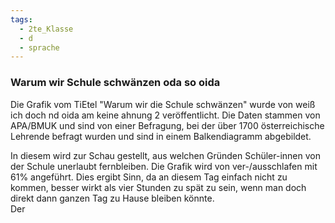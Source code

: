 ```yaml
---
tags:
  - 2te_Klasse
  - d
  - sprache
---
```

### Warum wir Schule schwänzen oda so oida

Die Grafik vom TiEtel "Warum wir die Schule schwänzen" wurde von weiß ich doch nd oida am keine ahnung 2 veröffentlicht. Die Daten stammen von APA/BMUK und sind von einer Befragung, bei der über 1700 österreichische Lehrende befragt wurden und sind in einem Balkendiagramm abgebildet.

In diesem wird zur Schau gestellt, aus welchen Gründen Schüler-innen von der Schule unerlaubt fernbleiben. Die Grafik wird von ver-/ausschlafen mit 61% angeführt. Dies ergibt Sinn, da an diesem Tag einfach nicht zu kommen, besser wirkt als vier Stunden zu spät zu sein, wenn man doch direkt dann ganzen Tag zu Hause bleiben könnte.  
Der 